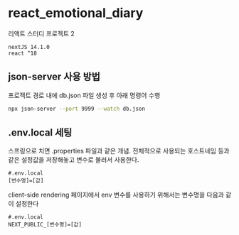 # react_emotional_diary
리액트 스터디 프로젝트 2
``` config
nextJS 14.1.0
react ^18 
```
## json-server 사용 방법
프로젝트 경로 내에 db.json 파일 생성 후 아래 명령어 수행
``` bash
npx json-server --port 9999 --watch db.json
```
## .env.local 세팅
스프링으로 치면 .properties 파일과 같은 개념.
전체적으로 사용되는 호스트네임 등과 같은 설정값을 저장해놓고 변수로 불러서 사용한다.
```properties
#.env.local
[변수명]=[값]
```
client-side rendering 페이지에서 env 변수를 사용하기 위해서는
변수명을 다음과 같이 설정한다
```properties
#.env.local
NEXT_PUBLIC_[변수명]=[값]
```
